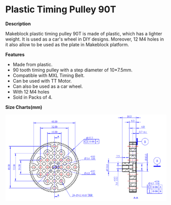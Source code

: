 # Plastic Timing Pulley 90T

**Description**

Makeblock plastic timing pulley 90T is made of plastic, which has a lighter weight. It is used as a car's wheel in DIY designs. Moreover, 12 M4 holes in it also allow to be used as the plate in Makeblock platform.

**Features**

* Made from plastic.
* 90 tooth timing pulley with a step diameter of 10\*7.5mm.
* Compatible with MXL Timing Belt.
* Can be used with TT Motor.
* Can also be used as a car wheel.
* With 12 M4 holes
* Sold in Packs of 4.

**Size Charts\(mm\)**

![](../../../../.gitbook/assets/0%20%281%29.png)

